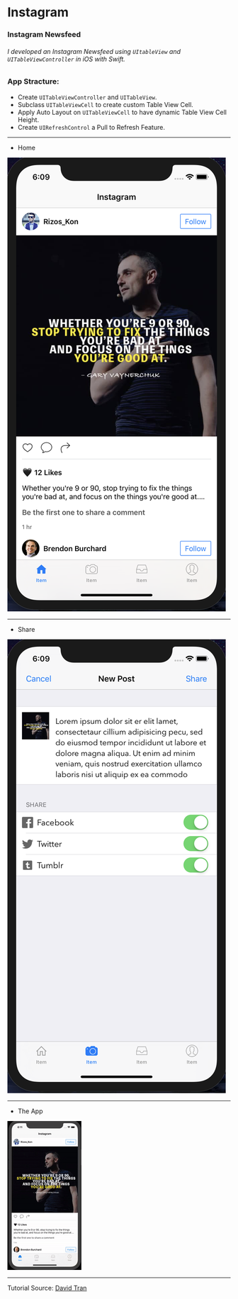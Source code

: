 # Instagram

### Instagram Newsfeed

###### I developed an Instagram Newsfeed using `UItableView` and `UITableViewController` in iOS with Swift.

### App Stracture:

+ Create `UITableViewController` and `UITableView`.
+ Subclass `UITableViewCell` to create custom Table View Cell.
+ Apply Auto Layout on `UITableViewCell` to have dynamic Table View Cell Height.
+ Create `UIRefreshControl` a Pull to Refresh Feature.
---

+ Home

![](pics/home.png)

---

+ Share

![](pics/share.png)

---

+ The App

![](gif/ig.gif)

---

Tutorial Source: [David Tran](https://www.youtube.com/watch?v=gHzBMo32Dyk)

